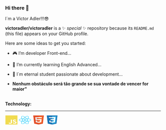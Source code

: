 ### Hi there 👋

I´m a Victor Adler!!!😎

**victoradler/victoradler** is a ✨ _special_ ✨ repository because its `README.md` (this file) appears on your GitHub profile.


Here are some ideas to get you started:

- 🎮 I’m developer Front-end...
- 📖 I’m currently learning English Advanced...
- 📖 I´m eternal student passionate about development...


- <strong>Nenhum obstáculo será tão grande se sua vontade de vencer for maior"</strong>

<div><br>
  <strong>Technology:</strong><br>
  <hr>
  <img align="center" alt="Victor-Js" height="30" width="40" src="https://raw.githubusercontent.com/devicons/devicon/master/icons/javascript/javascript-plain.svg">
  <img align="center" alt="Victor-React" height="30" width="40" src="https://raw.githubusercontent.com/devicons/devicon/master/icons/react/react-original.svg">
  <img align="center" alt="Victor-HTML" height="30" width="40" src="https://raw.githubusercontent.com/devicons/devicon/master/icons/html5/html5-original.svg">
  <img align="center" alt="Victor-CSS" height="30" width="40" src="https://raw.githubusercontent.com/devicons/devicon/master/icons/css3/css3-original.svg"    
          
</div>
